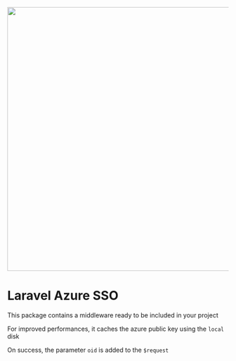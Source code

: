 <p align="center"><a href="https://supplement-bacon.com" target="_blank"><img src="https://supplement-bacon.com/images/cover2.png" width="600"></a></p>

# Laravel Azure SSO

This package contains a middleware ready to be included in your project

For improved performances, it caches the azure public key using the `local` disk

On success, the parameter `oid` is added to the `$request`
